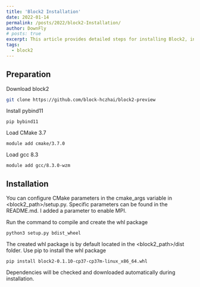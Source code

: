 ```yaml
---
title: 'Block2 Installation'
date: 2022-01-14
permalink: /posts/2022/block2-Installation/
author: DownFly
# posts: true
excerpt: This article provides detailed steps for installing Block2, including preparation, dependency installation, and the process of compiling and installing using CMake and pip.
tags:
  - block2
---
```


## Preparation
Download block2
```bash
git clone https://github.com/block-hczhai/block2-preview
```
Install pybind11
```
pip bybind11
```
Load CMake 3.7
```
module add cmake/3.7.0
```
Load gcc 8.3
```
module add gcc/8.3.0-wzm
```
## Installation
You can configure CMake parameters in the cmake_args variable in <block2_path>/setup.py. Specific parameters can be found in the README.md. I added a parameter to enable MPI.

Run the command to compile and create the whl package
```
python3 setup.py bdist_wheel
```
The created whl package is by default located in the <block2_path>/dist folder. Use pip to install the whl package
```
pip install block2-0.1.10-cp37-cp37m-linux_x86_64.whl
```
Dependencies will be checked and downloaded automatically during installation.